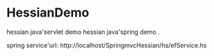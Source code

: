 # HessianDemo
hessian java'servlet demo
hessian java'spring  demo . 

spring service'url: http://localhost/SpringmvcHessian/hs/efService.hs
